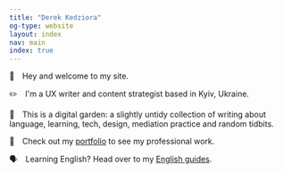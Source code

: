 ```yaml
---
title: "Derek Kedziora"
og-type: website
layout: index
nav: main
index: true
---
```


👋&emsp;Hey and welcome to my site.

✏️&emsp;I'm a UX writer and content strategist based in Kyiv, Ukraine.

🌿&emsp;This is a digital garden: a slightly untidy collection of writing about language, learning, tech, design, mediation practice and random tidbits.

📓&emsp;Check out my [portfolio](/portfolio) to see my professional work.

🗣&emsp;Learning English? Head over to my [English guides](/english).

